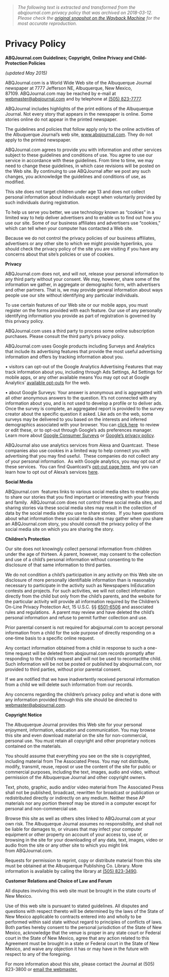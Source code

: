 > *The following text is extracted and transformed from the abqjournal.com privacy policy that was archived on 2018-03-12. Please check the [original snapshot on the Wayback Machine](https://web.archive.org/web/20180312193354id_/https%3A//www.abqjournal.com/privacy) for the most accurate reproduction.*

# Privacy Policy

**ABQJournal.com Guidelines; Copyright, Online Privacy and Child-Protection Policies**

_(updated May 2015)_

ABQJournal.com is a World Wide Web site of the Albuquerque Journal newspaper at 7777 Jefferson NE, Albuquerque, New Mexico, 87109. ABQJournal.com may be reached by e-mail at [webmaster@abqjournal.com](mailto:webmaster@abqjournal.com) and by telephone at [(505) 823-7777](tel:%28505%29%20823-7777).

ABQJournal includes highlights of the print editions of the Albuquerque Journal. Not every story that appears in the newspaper is online. Some stories online do not appear in the printed newspaper.

The guidelines and policies that follow apply only to the online activities of the Albuquerque Journal’s web site, www.abqjournal.com. They do not apply to the printed newspaper.

ABQJournal.com agrees to provide you with information and other services subject to these guidelines and conditions of use. You agree to use our service in accordance with these guidelines. From time to time, we may need to change these guidelines, in which case revisions will be posted on the Web site. By continuing to use ABQJournal after we post any such changes, you acknowledge the guidelines and conditions of use, as modified.

This site does not target children under age 13 and does not collect personal information about individuals except when voluntarily provided by such individuals during registration.

To help us serve you better, we use technology known as “cookies” in a limited way to help deliver advertisers and to enable us to find out how you use our site. Some of our business affiliates and advertisers use “cookies,” which can tell when your computer has contacted a Web site.  

Because we do not control the privacy policies of our business affiliates, advertisers or any other site to which we might provide hyperlinks, you should check the privacy policy of the site you are visiting if you have any concerns about that site’s policies or use of cookies.

**Privacy**

ABQJournal.com does not, and will not, release your personal information to any third party without your consent. We may, however, share some of the information we gather, in aggregate or demographic form, with advertisers and other partners. That is, we may provide general information about ways people use our site without identifying any particular individuals.

To use certain features of our Web site or our mobile apps, you must register on the forms provided with each feature. Our use of any personally identifying information you provide as part of registration is governed by this privacy policy.

ABQJournal.com uses a third party to process some online subscription purchases. Please consult the third party’s privacy policy.

ABQJournal.com uses Google products including Surveys and Analytics that include its advertising features that provide the most useful advertising information and offers by tracking information about you.

• visitors can opt-out of the Google Analytics Advertising Features that may track information about you, including through Ads Settings, Ad Settings for mobile apps, or any other available means You may opt out at Google Analytics’ [available opt-outs](https://tools.google.com/dlpage/gaoptout/) for the web.

• about Google Surveys: Your answer is anonymous and is aggregated with all other anonymous answers to the question. It’s not connected with any information about you, and is not used to develop a profile or to deliver ads. Once the survey is complete, an aggregated report is provided to the survey creator about the specific question it asked. Like ads on the web, some surveys may be delivered to you based on the interests and inferred demographics associated with your browser. You can [click here](http://google.com/ads/preferences)  to review or edit these, or to opt-out through Google’s ads preferences manager. Learn more about [Google Consumer Surveys](http://support.google.com/consumersurveys/bin/answer.py?hl=en&answer=2530825&topic=2476647) or [Google’s privacy policy](http://www.google.com/policies/privacy/).

ABQJournal also use analytics services from Alexa and Quantcast.  These companies also use cookies in a limited way to help connect you with advertising that you may find useful.  These companies do not collect any of your personal information.  As with Google analytics, you may opt out of these services.  You can find Quantcast‘s [opt-out page here](https://www.quantcast.com/company/opt-out), and you can learn how to opt out of Alexa’s services [here](http://www.alexa.com/settings/optout).

**Social Media**

ABQjournal.com  features links to various social media sites to enable you to share our stories that you find important or interesting with your friends and family.  ABQJournal.com does not control these social media sites, and sharing stories via these social media sites may result in the collection of data by the social media site you use to share stories.  If you have questions about what information these social media sites may gather when you share an ABQJournal.com story, you should consult the privacy policy of the social media site on which you are sharing the story.

**Children’s Protection**

Our site does not knowingly collect personal information from children under the age of thirteen. A parent, however, may consent to the collection and use of a child’s personal information without consenting to the disclosure of that same information to third parties.

We do not condition a child’s participation in any activity on this Web site on disclosure of more personally identifiable information than is reasonably necessary to participate in the activity such as Newspapers InEducation contests and projects. For such activities, we will not collect information directly from the child but only from the child’s parents, and the website for the particular activity will provide all information required by the Children’s On-Line Privacy Protection Act, 15 U.S.C. §§ [6501-6506](tel:6501-6506) and associated rules and regulations.  A parent may review and have deleted the child’s personal information and refuse to permit further collection and use.

Prior parental consent is not required for abqjournal.com to accept personal information from a child for the sole purpose of directly responding on a one-time basis to a specific online request.

Any contact information obtained from a child in response to such a one-time request will be deleted from abqjournal.com records promptly after responding to the child’s request and will not be used to recontactthe child. Such information will be not be posted or published by abqjournal.com, nor provided to third parties, without prior parental consent.

If we are notified that we have inadvertently received personal information from a child we will delete such information from our records.

Any concerns regarding the children’s privacy policy and what is done with any information provided through this site should be directed to [webmaster@abqjournal.com](mailto:webmaster@abqjournal.com).

**Copyright Notice**

The Albuquerque Journal provides this Web site for your personal enjoyment, information, education and communication. You may browse this site and even download material on the site for non-commercial, personal use. You must retain all copyright and other proprietary notices contained on the materials.

You should assume that everything you see on the site is copyrighted, including material from The Associated Press. You may not distribute, modify, transmit, reuse, repost or use the content of the site for public or commercial purposes, including the text, images, audio and video, without permission of the Albuquerque Journal and other copyright owners.

Text, photo, graphic, audio and/or video material from The Associated Press shall not be published, broadcast, rewritten for broadcast or publication or redistributed directly or indirectly on any medium. Neither these AP materials nor any portion thereof may be stored in a computer except for personal and non-commercial use.

Browse this site as well as others sites linked to ABQJournal.com at your own risk. The Albuquerque Journal assumes no responsibility, and shall not be liable for damages to, or viruses that may infect your computer equipment or other property on account of your access to, use of, or browsing in the site for your downloading of any data, text, images, video or audio from the site or any other site to which you might link from ABQJournal.com.

Requests for permission to reprint, copy or distribute material from this site must be obtained at the Albuquerque Publishing Co. Library. More information is available by calling the library at [(505) 823-3490](tel:%28505%29%20823-3490).

**Customer Relations and Choice of Law and Forum**

All disputes involving this web site must be brought in the state courts of New Mexico.

Use of this web site is pursuant to stated guidelines. All disputes and questions with respect thereto will be determined by the laws of the State of New Mexico applicable to contracts entered into and wholly to be performed within said state without regard to principles of conflicts of laws. Both parties hereby consent to the personal jurisdiction of the State of New Mexico, acknowledge that the venue is proper in any state court or Federal court in the State of New Mexico, agree that any action related to this Agreement must be brought in a state or Federal court in the State of New Mexico, and waive any objection it has or may have in the future with respect to any of the foregoing.

For more information about this site, please contact the Journal at (505) 823-3800 or [email the webmaster.](mailto:webmaster@abqjournal.com)
